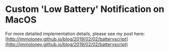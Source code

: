 # Custom 'Low Battery' Notification on MacOS

For more detailed implementation details, please see my post here: [http://jmmoloney.github.io/blog/2019/02/02/batteryscript](http://jmmoloney.github.io/blog/2019/02/02/batteryscript)
